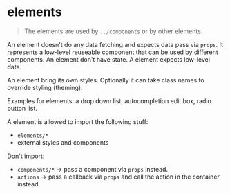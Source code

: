 # elements

> The elements are used by `../components` or by other elements.

An element doesn't do any data fetching and expects data pass via `props`. It represents a low-level reuseable component that can be used by different components. An element don't have state. A element expects low-level data.

An element bring its own styles. Optionally it can take class names to override styling (theming).

Examples for elements: a drop down list, autocompletion edit box, radio button list.

A element is allowed to import the following stuff:
* `elements/*`
* external styles and components

Don't import:
* `components/*` -> pass a component via `props` instead.
* `actions` -> pass a callback via `props` and call the action in the container instead.
